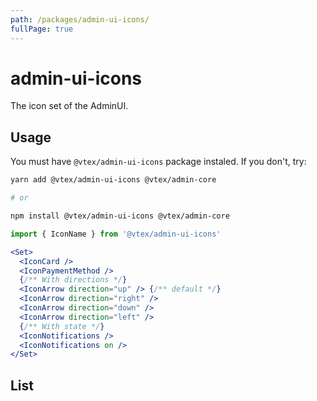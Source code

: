 ```yaml
---
path: /packages/admin-ui-icons/
fullPage: true
---
```


# admin-ui-icons

The icon set of the AdminUI.

## Usage

<collapsible heading="Usage details" visible={true}>

You must have `@vtex/admin-ui-icons` package instaled. If you don't, try:

```sh isStatic
yarn add @vtex/admin-ui-icons @vtex/admin-core

# or

npm install @vtex/admin-ui-icons @vtex/admin-core
```

```jsx isStatic
import { IconName } from '@vtex/admin-ui-icons'
```

```jsx
<Set>
  <IconCard />
  <IconPaymentMethod />
  {/** With directions */}
  <IconArrow direction="up" /> {/** default */}
  <IconArrow direction="right" />
  <IconArrow direction="down" />
  <IconArrow direction="left" />
  {/** With state */}
  <IconNotifications />
  <IconNotifications on />
</Set>
```

</collapsible>

<iconpropdetails heading="Icon Props" component="Icon"></iconpropdetails>
<iconpropdetails heading="Icon With Direction Props" component="IconWithDirection"></iconpropdetails>

## List

<iconpage></iconpage>
